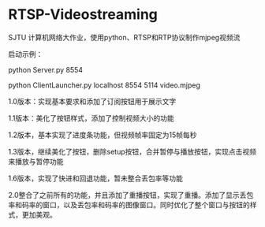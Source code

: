 # RTSP-Videostreaming
SJTU 计算机网络大作业，使用python、RTSP和RTP协议制作mjpeg视频流

启动示例：

python Server.py 8554 

python ClientLauncher.py localhost 8554 5114 video.mjpeg

1.0版本：实现基本要求和添加了订阅按钮用于展示文字

1.1版本：美化了按钮样式，添加了控制视频大小的功能

1.2版本，基本实现了进度条功能，但视频帧率固定为15帧每秒

1.3版本，继续美化了按钮，删除setup按钮，合并暂停与播放按钮，实现点击视频来播放与暂停功能

1.6版本，实现了快进和回退功能，暂未整合丢包率等功能

2.0整合了之前所有的功能，并且添加了重播按钮，实现了重播。添加了显示丢包率和码率的窗口，以及丢包率和码率的图像窗口。同时优化了整个窗口与按钮的样式，更加美观。
